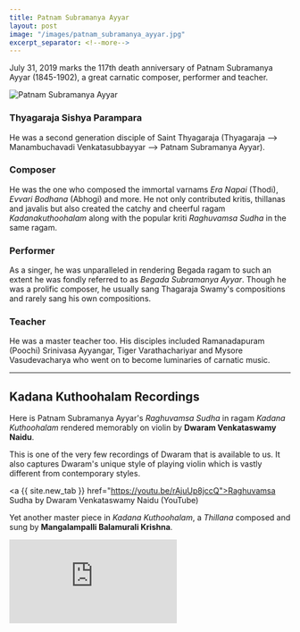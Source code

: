 ```yaml
---
title: Patnam Subramanya Ayyar
layout: post
image: "/images/patnam_subramanya_ayyar.jpg"
excerpt_separator: <!--more-->
---
```


July 31, 2019 marks the 117th death anniversary of Patnam Subramanya Ayyar (1845-1902), a great carnatic composer, performer and teacher.

<script type="application/ld+json">
{
  "@context": "http://schema.org/",
  "@type": "ImageObject",
  "ContentUrl": "{{ page.image | absolute_url }}",
  "InLanguage": "English",
  "name": "Photograph of Patnam Subramanya Ayyar",
  "isFamilyFriendly": true,
  "description": "Rare picture of Patnam Subramanya Ayyar, scanned from Prof. Sambamurthy's book",
  "keywords": ["Carnatic Music", "Music Composer", "Singer", "Teacher", "Music History", "India", "South India", "Classical Musician"]
}
</script>
<img 
  class="img-fluid center-block"
  src="{{ page.image }}"
  alt="Patnam Subramanya Ayyar"
/>

<!--more-->

### Thyagaraja Sishya Parampara

He was a second generation disciple of Saint Thyagaraja (Thyagaraja --> Manambuchavadi Venkatasubbayyar --> Patnam Subramanya Ayyar).

### Composer

He was the one who composed the immortal varnams *Era Napai* (Thodi), *Evvari Bodhana* (Abhogi) and more. He not only contributed kritis, thillanas and javalis but also created the catchy and cheerful ragam *Kadanakuthoohalam* along with the popular kriti *Raghuvamsa Sudha* in the same ragam.

### Performer 

As a singer, he was unparalleled in rendering Begada ragam to such an extent he was fondly referred to as *Begada Subramanya Ayyar*. Though he was a prolific composer, he usually sang Thagaraja Swamy's compositions and rarely sang his own compositions.

### Teacher
He was a master teacher too. His disciples included Ramanadapuram (Poochi) Srinivasa Ayyangar, Tiger Varathachariyar and Mysore Vasudevacharya who went on to become luminaries of carnatic music.

<hr />

## Kadana Kuthoohalam Recordings

Here is Patnam Subramanya Ayyar's *Raghuvamsa Sudha* in ragam *Kadana Kuthoohalam* rendered memorably on violin by **Dwaram Venkataswamy Naidu**.

This is one of the very few recordings of Dwaram that is available to us. It also captures Dwaram's unique style of playing violin which is vastly different from contemporary styles.

<a {{ site.new_tab }} href="https://youtu.be/rAjuUp8jccQ">Raghuvamsa Sudha by Dwaram Venkataswamy Naidu</a> (YouTube)

Yet another master piece in *Kadana Kuthoohalam*, a *Thillana* composed and sung by **Mangalampalli Balamurali Krishna**.

<div class="embed-responsive embed-responsive-16by9 mb-3">
  <iframe class="embed-responsive-item" src="https://www.youtube-nocookie.com/embed/KlZAMRb45NE" frameborder="0" allow="accelerometer; autoplay; encrypted-media; gyroscope; picture-in-picture" allowfullscreen></iframe>
</div>

